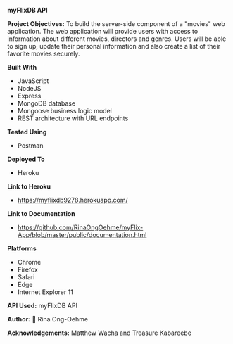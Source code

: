 **myFlixDB API**

**Project Objectives:**
To build the server-side component of a "movies" web application. The web application will provide users with access to information about different movies, directors and genres. Users will be able to sign up, update their personal information and also create a list of their favorite movies securely.

**Built With**
* JavaScript
* NodeJS
* Express
* MongoDB database
* Mongoose business logic model
* REST architecture with URL endpoints

**Tested Using**
* Postman

**Deployed To**
* Heroku

**Link to Heroku**
* https://myflixdb9278.herokuapp.com/

**Link to Documentation**
* https://github.com/RinaOngOehme/myFlix-App/blob/master/public/documentation.html

**Platforms**
* Chrome
* Firefox
* Safari
* Edge
* Internet Explorer 11

**API Used:**
myFlixDB API

**Author:**
:camel: Rina Ong-Oehme

**Acknowledgements:**
Matthew Wacha and Treasure Kabareebe
